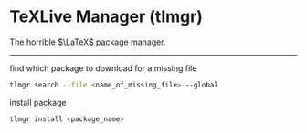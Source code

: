 # TeXLive Manager (tlmgr)

The horrible $\LaTeX$ package manager.

---

find which package to download for a missing file

```sh
tlmgr search --file <name_of_missing_file> --global
```

install package

```sh
tlmgr install <package_name>
```
